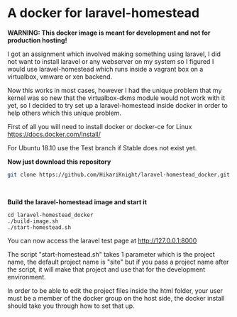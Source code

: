 # A docker for laravel-homestead
**WARNING: This docker image is meant for development and not for production hosting!**

I got an assignment which involved making something using laravel, I did not want to install laravel or any webserver on my system so I figured I would use laravel-homestead which runs inside a vagrant box on a virtualbox, vmware or xen backend.

Now this works in most cases, however I had the unique problem that my kernel was so new that the virtualbox-dkms module would not work with it yet, so I decided to try set up a laravel-homestead inside docker in order to help others which this unique problem.

First of all you will need to install docker or docker-ce for Linux<br>
https://docs.docker.com/install/

For Ubuntu 18.10 use the Test branch if Stable does not exist yet.

**Now just download this repository<br>**
```bash
git clone https://github.com/HikariKnight/laravel-homestead_docker.git
```
<br>

**Build the laravel-homestead image and start it**<br>

```
cd laravel-homestead_docker
./build-image.sh
./start-homestead.sh
```

You can now access the laravel test page at http://127.0.0.1:8000

The script "start-homestead.sh" takes 1 parameter which is the project name, the default project name is "site" but if you pass a project name after the script, it will make that project and use that for the development environment.

In order to be able to edit the project files inside the html folder, your user must be a member of the docker group on the host side, the docker install should take you through how to set that up.